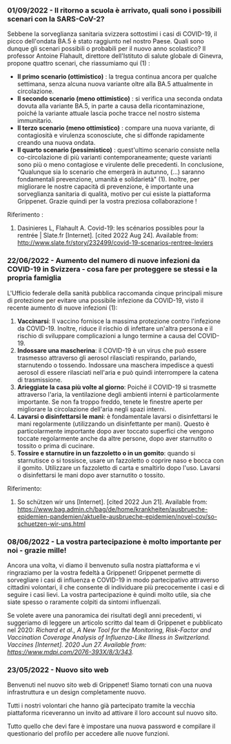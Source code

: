### 01/09/2022 - Il ritorno a scuola è arrivato, quali sono i possibili scenari con la SARS-CoV-2?

Sebbene la sorveglianza sanitaria svizzera sottostimi i casi di COVID-19, il picco dell'ondata BA.5 è stato raggiunto nel nostro Paese. Quali sono dunque gli scenari possibili o probabili per il nuovo anno scolastico? Il professor Antoine Flahault, direttore dell'Istituto di salute globale di Ginevra, propone quattro scenari, che riassumiamo qui (1) :
-	**Il primo scenario (ottimistico)** : la tregua continua ancora per qualche settimana, senza alcuna nuova variante oltre alla BA.5 attualmente in circolazione.
-	**Il secondo scenario (meno ottimistico)** : si verifica una seconda ondata dovuta alla variante BA.5, in parte a causa della ricontaminazione, poiché la variante attuale lascia poche tracce nel nostro sistema immunitario.
-	**Il terzo scenario (meno ottimistico)** : compare una nuova variante, di contagiosità e virulenza sconosciute, che si diffonde rapidamente creando una nuova ondata.
-	**Il quarto scenario (pessimistico)** : quest'ultimo scenario consiste nella co-circolazione di più varianti contemporaneamente; queste varianti sono più o meno contagiose e virulente delle precedenti.
In conclusione, "Qualunque sia lo scenario che emergerà in autunno, (...) saranno fondamentali prevenzione, umanità e solidarietà" (1). Inoltre, per migliorare le nostre capacità di prevenzione, è importante una sorveglianza sanitaria di qualità, motivo per cui esiste la piattaforma Grippenet. Grazie quindi per la vostra preziosa collaborazione !

Riferimento :
1.	Dasinieres L, Flahault A. Covid-19: les scénarios possibles pour la rentrée | Slate.fr [Internet]. [cited 2022 Aug 24]. Available from: http://www.slate.fr/story/232499/covid-19-scenarios-rentree-leviers

### 22/06/2022 - Aumento del numero di nuove infezioni da COVID-19 in Svizzera - cosa fare per proteggere se stessi e la propria famiglia

L'Ufficio federale della sanità pubblica raccomanda cinque principali misure di protezione per evitare una possibile infezione da COVID-19, visto il recente aumento di nuove infezioni (1):  
1.	**Vaccinarsi**: Il vaccino fornisce la massima protezione contro l'infezione da COVID-19. Inoltre, riduce il rischio di infettare un'altra persona e il rischio di sviluppare complicazioni a lungo termine a causa del COVID-19.    
2.	**Indossare una mascherina**: il COVID-19 è un virus che può essere trasmesso attraverso gli aerosol rilasciati respirando, parlando, starnutendo o tossendo. Indossare una maschera impedisce a questi aerosol di essere rilasciati nell'aria e può quindi interrompere la catena di trasmissione.  
3.	**Arieggiate la casa più volte al giorno**: Poiché il COVID-19 si trasmette attraverso l'aria, la ventilazione degli ambienti interni è particolarmente importante. Se non fa troppo freddo, tenete le finestre aperte per migliorare la circolazione dell'aria negli spazi interni.
4.	**Lavarsi o disinfettarsi le mani**: è fondamentale lavarsi o disinfettarsi le mani regolarmente (utilizzando un disinfettante per mani). Questo è particolarmente importante dopo aver toccato superfici che vengono toccate regolarmente anche da altre persone, dopo aver starnutito o tossito o prima di cucinare.
5.	**Tossire e starnutire in un fazzoletto o in un gomito**: quando si starnutisce o si tossisce, usare un fazzoletto o coprire naso e bocca con il gomito. Utilizzare un fazzoletto di carta e smaltirlo dopo l'uso. Lavarsi o disinfettarsi le mani dopo aver starnutito o tossito.

Riferimento:
1. 	So schützen wir uns [Internet]. [cited 2022 Jun 21]. Available from: https://www.bag.admin.ch/bag/de/home/krankheiten/ausbrueche-epidemien-pandemien/aktuelle-ausbrueche-epidemien/novel-cov/so-schuetzen-wir-uns.html

### 08/06/2022 - La vostra partecipazione è molto importante per noi - grazie mille!
Ancora una volta, vi diamo il benvenuto sulla nostra piattaforma e vi ringraziamo per la vostra fedeltà a Grippenet! Grippenet permette di sorvegliare i casi di influenza e COVID-19 in modo partecipativo attraverso cittadini volontari, il che consente di individuare più precocemente i casi e di seguire i casi lievi. La vostra partecipazione è quindi molto utile, sia che siate spesso o raramente colpiti da sintomi influenzali.

Se volete avere una panoramica dei risultati degli anni precedenti, vi suggeriamo di leggere un articolo scritto dal team di Grippenet e pubblicato nel 2020: *Richard et al., A New Tool for the Monitoring, Risk-Factor and Vaccination Coverage Analysis of Influenza-Like Illness in Switzerland. Vaccines [Internet]. 2020 Jun 27. Available from: https://www.mdpi.com/2076-393X/8/3/343.*

### 23/05/2022 - Nuovo sito web

Benvenuti nel nuovo sito web di Grippenet! Siamo tornati con una nuova infrastruttura e un design completamente nuovo.

Tutti i nostri volontari che hanno già partecipato tramite la vecchia piattaforma riceveranno un invito ad attivare il loro account sul nuovo sito.

Tutto quello che devi fare è impostare una nuova password e compilare il questionario del profilo per accedere alle nuove funzioni.
